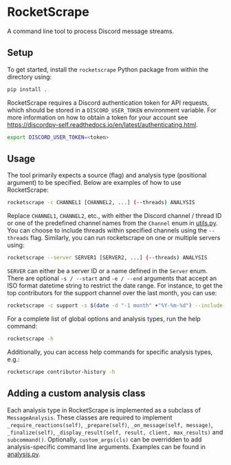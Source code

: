 # RocketScrape

A command line tool to process Discord message streams.

## Setup

To get started, install the `rocketscrape` Python package from within the directory using:
```bash
pip install .
```
RocketScrape requires a Discord authentication token for API requests, which should be stored in a
`DISCORD_USER_TOKEN` environment variable. For more information on how to obtain a token for your account see https://discordpy-self.readthedocs.io/en/latest/authenticating.html.
```bash
export DISCORD_USER_TOKEN=<token>
```

## Usage

The tool primarily expects a source (flag) and analysis type (positional argument) to be specified.
Below are examples of how to use RocketScrape:

```bash
rocketscrape -c CHANNEL1 [CHANNEL2, ...] (--threads) ANALYSIS
```
Replace `CHANNEL1`, `CHANNEL2`, etc., with either the Discord channel / thread ID or one of the predefined channel names from
the `Channel` enum in [utils.py](rocketscrape/utils.py). You can choose to include threads within specified channels using the `--threads` flag. Similarly, you can run rocketscrape on one or multiple servers using:
```bash
rocketscrape --server SERVER1 [SERVER2, ...] (--threads) ANALYSIS
```
`SERVER` can either be a server ID or a name defined in the `Server` enum. There are optional `-s / --start` and
`-e / --end` arguments that accept an ISO format datetime string to restrict the date range. For instance,
to get the top contributors for the support channel over the last month, you can use:
```bash
rocketscrape -c support -s $(date -d "-1 month" +"%Y-%m-%d") --include-threads contributors
```
For a complete list of global options and analysis types, run the help command:
```bash
rocketscrape -h
```
Additionally, you can access help commands for specific analysis types, e.g.:
```bash
rocketscrape contributor-history -h
```

## Adding a custom analysis class
Each analysis type in RocketScrape is implemented as a subclass of `MessageAnalysis`. These classes are required to
implement `_require_reactions(self)`, `_prepare(self)`, `_on_message(self, message)`, `_finalize(self)`,
`_display_result(self, result, client, max_results)` and `subcommand()`. Optionally, `custom_args(cls)` can be overridden
to add analysis-specific command line arguments. Examples can be found in [analysis.py](rocketscrape/analysis.py).